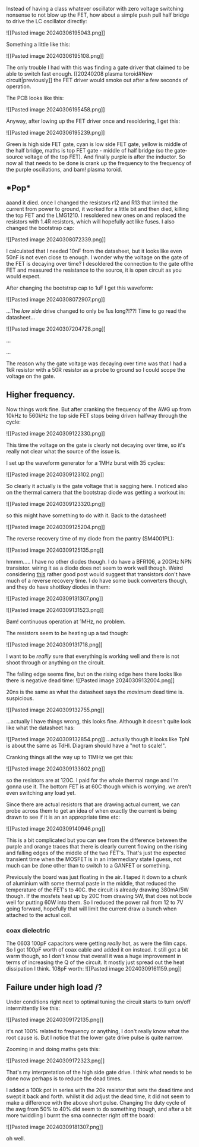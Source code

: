 Instead of having a class whatever oscillator with zero voltage switching nonsense to not blow up the FET, how about a simple push pull half bridge to drive the LC oscillator directly:

![[Pasted image 20240306195043.png]]

Something a little like this:

![[Pasted image 20240306195108.png]]

The only trouble I had with this was finding a gate driver that claimed to be able to switch fast enough. [[20240208 plasma toroid#New circuit|previously]] the FET driver would smoke out after a few seconds of operation.

The PCB looks like this:

![[Pasted image 20240306195458.png]]

Anyway, after lowing up the FET driver once and resoldering, I get this:

![[Pasted image 20240306195239.png]]

Green is high side FET gate, cyan is low side FET gate, yellow is middle of the half bridge, maths is top FET gate - middle of half bridge (so the gate-source voltage of the top FET). And finally purple is after the inductor.
So now all that needs to be done is crank up the frequency to the frequency of the purple oscillations, and bam! plasma toroid.

## \*Pop\*
aaand it died. once I changed the resistors r12 and R13 that limited the current from power to ground, it worked for a little bit and then died, killing the top FET and the LMG1210. I resoldered new ones on and replaced the resistors with 1.4R resistors, which will hopefully act like fuses. I also changed the bootstrap cap:

![[Pasted image 20240308072339.png]]

I calculated that I needed 10nF from the datasheet, but it looks like even 50nF is not even close to enough. I wonder why the voltage on the gate of the FET is decaying over time? I desoldered the connection to the gate ofthe FET and measured the resistance to the source, it is open circuit as you would expect.

After changing the bootstrap cap to 1uF I get this waveform:

![[Pasted image 20240308072907.png]]

...The _low side_ drive changed to only be 1us long?!??! Time to go read the datasheet...


![[Pasted image 20240307204728.png]]

...

...

The reason why the gate voltage was decaying over time was that I had a 1kR resistor with a 50R resistor as a probe to ground so I could scope the voltage on the gate.

## Higher frequency.

Now things work fine. But after cranking the frequency of the AWG up from 10kHz to 560kHz the top side FET stops being driven halfway through the cycle:

![[Pasted image 20240309122330.png]]

This time the voltage on the gate is clearly not decaying over time, so it's really not clear what the source of the issue is.

I set up the waveform generator for a 1MHz burst with 35 cycles:

![[Pasted image 20240309123102.png]]

So clearly it actually is the gate voltage that is sagging here. I noticed also on the thermal camera that the bootstrap diode was getting a workout in:

![[Pasted image 20240309123320.png]]

so this might have something to do with it. Back to the datasheet!

![[Pasted image 20240309125204.png]]


The reverse recovery time of my diode from the pantry (SM4001PL):

![[Pasted image 20240309125135.png]]

hmmm..... I have no other diodes though. I do have a BFR106, a 20GHz NPN transistor. wiring it as a diode does not seem to work well though. Weird considering [this](https://electronics.stackexchange.com/questions/556997/recovery-of-transistor-wired-as-diode) rather good post would suggest that transistors don't have much of a reverse recovery time. I do have some buck converters though, and they do have shottkey diodes in them:


![[Pasted image 20240309131307.png]]

![[Pasted image 20240309131523.png]]

Bam! continuous operation at 1MHz, no problem.

The resistors seem to be heating up a tad though:

![[Pasted image 20240309131718.png]]

I want to be _reallly_ sure that everything is working well and there is not shoot through or anything on the circuit.

The falling edge seems fine, but on the rising edge here there looks like there is negative dead time:
![[Pasted image 20240309132004.png]]

20ns is the same as what the datasheet says the _maximum_ dead time is. suspicious.

![[Pasted image 20240309132755.png]]

...actually I have things wrong, this looks fine. Although it doesn't quite look like what the datasheet has:

![[Pasted image 20240309132854.png]]
...actually though it looks like Tphl is about the same as TdHl. Diagram should have a "not to scale!".

Cranking things all the way up to 11MHz we get this:

![[Pasted image 20240309133602.png]]

so the resistors are at 120C. I paid for the whole thermal range and I'm gonna use it. The bottom FET is at 60C though which is worrying. we aren't even switching any load yet.

Since there are actual resistors that are drawing actual current, we can probe across them to get an idea of when exactly the current is being drawn to see if it is an an appropriate time etc:

![[Pasted image 20240309140946.png]]

This is a bit complicated but you can see from the difference between the purple and orange traces that there is clearly current flowing on the rising and falling edges of the middle of the two FET's. That's just the expected transient time when the MOSFET is in an intermediary state I guess, not much can be done other than to switch to a GANFET or something.

Previously the board was just floating in the air. I taped it down to a chunk of aluminium with some thermal paste in the middle, that reduced the temperature of the FET's to 40C. the circuit is already drawing 380mA/5W though. If the mosfets heat up by 20C from drawing 5W, that does not bode well for putting 60W into them. So I reduced the power rail from 12 to 7V going forward, hopefully that will limit the current draw a bunch when attached to the actual coil.

### coax dielectric

The 0603 100pF capacitors were getting _really_ hot, as were the film caps. So I got 100pF worth of coax cable and added it on instead. It still got a bit warm though, so I don't know that overall it was a huge improvement in terms of increasing the Q of the circuit. It mostly just spread out the heat dissipation I think.
108pF worth:
![[Pasted image 20240309161159.png]]

## Failure under high load /?

Under conditions right next to optimal tuning the circuit starts to turn on/off intermittently like this:

![[Pasted image 20240309172135.png]]

it's not 100% related to frequency or anything, I don't really know what the root cause is. But I notice that the lower gate drive pulse is quite narrow.

Zooming in and doing maths gets this:

![[Pasted image 20240309172323.png]]

That's my interpretation of the high side gate drive. I think what needs to be done now perhaps is to reduce the dead times. 

I added a 100k pot in series with the 20k resistor that sets the dead time and swept it back and forth. whilst it did adjust the dead time, it did not seem to make a difference with the above short pulse. Changing the duty cycle of the awg from 50% to 40% did seem to do something though, and after a bit more twiddling I burnt the sma connecter right off the board:

![[Pasted image 20240309181307.png]]

oh well.